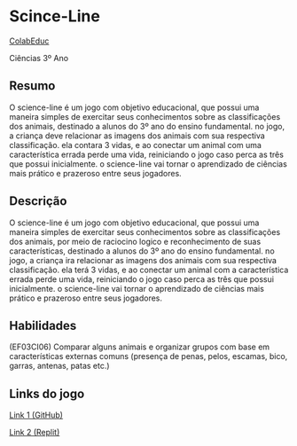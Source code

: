 # Scince-Line
[ColabEduc](http://colabeduc.org/projeto/show/1117)

Ciências 3º Ano

Resumo
-

O science-line é um jogo com objetivo educacional, que possui uma maneira simples de exercitar seus conhecimentos sobre as classificações dos animais, destinado a alunos do 3º ano do ensino fundamental. no jogo, a criança deve relacionar as imagens dos animais com sua respectiva classificação. ela contara 3 vidas, e ao conectar um animal com uma característica errada perde uma vida, reiniciando o jogo caso perca as três que possui inicialmente. o science-line vai tornar o aprendizado de ciências mais prático e prazeroso entre seus jogadores.

Descrição
-
O science-line é um jogo com objetivo educacional, que possui uma maneira simples de exercitar seus conhecimentos sobre as classificações dos animais, por meio de raciocino logico e reconhecimento de suas características, destinado a alunos do 3º ano do ensino fundamental. no jogo, a criança ira relacionar as imagens dos animais com sua respectiva classificação. ela terá 3 vidas, e ao conectar um animal com a característica errada perde uma vida, reiniciando o jogo caso perca as três que possui inicialmente. o science-line vai tornar o aprendizado de ciências mais prático e prazeroso entre seus jogadores.

Habilidades
-
(EF03CI06) Comparar alguns animais e organizar grupos com base em características externas comuns (presença de penas, pelos, escamas, bico, garras, antenas, patas etc.)

Links do jogo
-
[Link 1 (GitHub)](https://educhior.github.io/LoP---Scince-Line/)

[Link 2 (Replit)](https://LoP-Scince-Line.educhior.repl.co)
